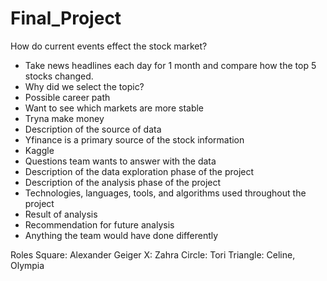 # Final_Project
How do current events effect the stock market?
- Take news headlines each day for 1 month and compare how the top 5 stocks changed.
- Why did we select the topic?
- Possible career path
- Want to see which markets are more stable
- Tryna make money
- Description of the source of data
- Yfinance is a primary source of the stock information
- Kaggle
- Questions team wants to answer with the data
- Description of the data exploration phase of the project
- Description of the analysis phase of the project
- Technologies, languages, tools, and algorithms used throughout the project
- Result of analysis
- Recommendation for future analysis
- Anything the team would have done differently

Roles
Square: Alexander Geiger
X:  Zahra
Circle: Tori
Triangle: Celine, Olympia
